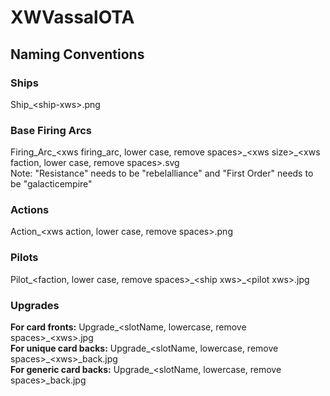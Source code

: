 # XWVassalOTA

<h2>Naming Conventions</h2>
<h3>Ships</h3>
Ship_&lt;ship-xws&gt;.png

<h3>Base Firing Arcs</h3>
Firing_Arc_&lt;xws firing_arc, lower case, remove spaces&gt;_&lt;xws size&gt;_&lt;xws faction, lower case, remove spaces&gt;.svg
<br>Note: "Resistance" needs to be "rebelalliance" and "First Order" needs to be "galacticempire"

<h3>Actions</h3>
Action_&lt;xws action, lower case, remove spaces&gt;.png

<h3>Pilots</h3>
Pilot_&lt;faction, lower case, remove spaces&gt;_&lt;ship xws&gt;_&lt;pilot xws&gt;.jpg

<h3>Upgrades</h3>
<b>For card fronts:</b> Upgrade_&lt;slotName, lowercase, remove spaces&gt;_&lt;xws&gt;.jpg
<br><b>For unique card backs:</b> Upgrade_&lt;slotName, lowercase, remove spaces&gt;_&lt;xws&gt;_back.jpg
<br><b>For generic card backs:</b> Upgrade_&lt;slotName, lowercase, remove spaces&gt;_back.jpg
